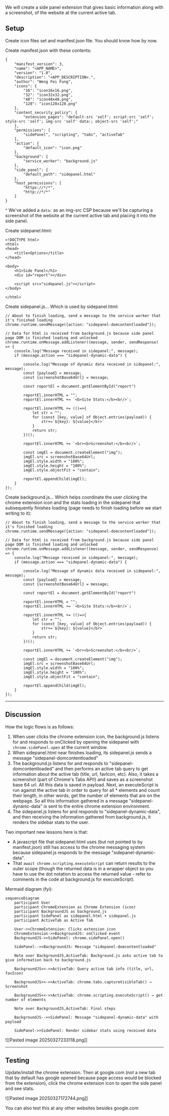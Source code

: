 We will create a side panel extension that gives basic information along with a screenshot, of the website at the current active tab.

## Setup

Create icon files set and manifest.json file. You should know how by now.

Create manifest.json with these contents:
```
{  
    "manifest_version": 3,  
    "name": "<APP_NAME>",  
    "version": "1.0",  
    "description": "<APP_DESCRIPTION>.",  
    "author": "Weng Fei Fung",
    "icons": {  
        "16": "icon16x16.png",  
        "32": "icon32x32.png",  
        "48": "icon48x48.png",  
        "128": "icon128x128.png"  
    },
    "content_security_policy": {  
        "extension_pages": "default-src 'self'; script-src 'self'; style-src 'self'; img-src 'self' data:; object-src 'self';"
    },
    "permissions": [
        "sidePanel", "scripting", "tabs", "activeTab"
    ],
    "action": {  
        "default_icon": "icon.png"
    },
	"background": {
	    "service_worker": "background.js"
    },
    "side_panel": {
        "default_path": "sidepanel.html"
    },
    "host_permissions": [
        "https://*/*",
        "http://*/*"
    ]
}
```

^ We've added a `data:` as an img-src CSP because we'll be capturing a screenshot of the website at the current active tab and placing it into the side panel.


Create sidepanel.html:
```
<!DOCTYPE html>
<html>
<head>
    <title>Options</title>
</head>

<body>
    <h1>Side Panel</h1>
    <div id="report"></div>

    <script src="sidepanel.js"></script>
</body>

</html>
```


Create sidepanel.js...
Which is used by sidepanel.html:
```
// About to finish loading, send a message to the service worker that it's finished loading
chrome.runtime.sendMessage({action: "sidepanel-domcontentloaded"});

// Data for html is received from background.js because side panel page DOM is finished loading and unlocked
chrome.runtime.onMessage.addListener((message, sender, sendResponse) => {
    console.log("Message received in sidepanel:", message);
    if (message.action === "sidepanel-dynamic-data") {
        
        console.log("Message of dynamic data received in sidepanel:", message);
        const {payload} = message;
        const {screenshotBase64Url} = message;
        
        const reportEl = document.getElementById("report")

        reportEl.innerHTML = "";
        reportEl.innerHTML += `<b>Site Stats:</b><br/>`;

        reportEl.innerHTML += (()=>{
            let str = "";
            for (const [key, value] of Object.entries(payload)) {
                str+=`${key}: ${value}</br>`
            }
            return str;
        })();

        reportEl.innerHTML += `<br><b>Screenshot:</b><br/>`;

        const imgEl = document.createElement("img");
        imgEl.src = screenshotBase64Url;
        imgEl.style.width = "100%";
        imgEl.style.height = "100%";
        imgEl.style.objectFit = "contain";

        reportEl.appendChild(imgEl);
    }
});
```

Create background.js...
Which helps coordinate the user clicking the chrome extension icon and the stats loading in the sidepanel that subsequently finishes loading (page needs to finish loading before we start writing to it):
```
// About to finish loading, send a message to the service worker that it's finished loading
chrome.runtime.sendMessage({action: "sidepanel-domcontentloaded"});

// Data for html is received from background.js because side panel page DOM is finished loading and unlocked
chrome.runtime.onMessage.addListener((message, sender, sendResponse) => {
    console.log("Message received in sidepanel:", message);
    if (message.action === "sidepanel-dynamic-data") {
        
        console.log("Message of dynamic data received in sidepanel:", message);
        const {payload} = message;
        const {screenshotBase64Url} = message;
        
        const reportEl = document.getElementById("report")

        reportEl.innerHTML = "";
        reportEl.innerHTML += `<b>Site Stats:</b><br/>`;

        reportEl.innerHTML += (()=>{
            let str = "";
            for (const [key, value] of Object.entries(payload)) {
                str+=`${key}: ${value}</br>`
            }
            return str;
        })();

        reportEl.innerHTML += `<br><b>Screenshot:</b><br/>`;

        const imgEl = document.createElement("img");
        imgEl.src = screenshotBase64Url;
        imgEl.style.width = "100%";
        imgEl.style.height = "100%";
        imgEl.style.objectFit = "contain";

        reportEl.appendChild(imgEl);
    }
});
```


---

## Discussion

How the logic flows is as follows:
1. When user clicks the chrome extension icon, the background.js listens for and responds to onClicked by opening the sidepanel with `chrome.sidePanel.open` at the current window.
2. When sidepanel.html near finishes loading, its sidepanel.js sends a message "sidepanel-domcontentloaded"
3. The background.js listens for and responds to "sidepanel-domcontentloaded" and then performs an active tab query to get information about the active tab (title, url, favIcon, etc). Also, it takes a screenshot (part of Chrome's Tabs API!) and saves as a screenshot base 64 url. All this data is saved in payload. Next, an executeScript is run against the active tab in order to query for all \* elements and count their length, in other words, get the number of elements that are on the webpage. So all this information gathered in a message "sidepanel-dynanic-data" is sent to the entire chrome extension environment.
4. The sidepanel.js listens for and responds to "sidepanel-dynamic-data", and then receiving the information gathered from background.js, it renders the sidebar stats to the user.

Two important new lessons here is that:
- A javascript file that sidepanel.html uses (but not pointed to by manifest.json) still has access to the chrome messaging system because sidepanel.js responds to the message "sidepanel-dynamic-data".
- That `await chrome.scripting.executeScript` can return results to the outer scope (though the returned data is in a wrapper object so you have to use the dot notation to access the returned value - refer to comments in the code at background.js for executeScript).


Mermaid diagram (fyi):
```
sequenceDiagram
    participant User
    participant ChromeExtension as Chrome Extension (icon)
    participant BackgroundJS as background.js
    participant SidePanel as sidepanel.html + sidepanel.js
    participant ActiveTab as Active Tab

    User->>ChromeExtension: Clicks extension icon
    ChromeExtension->>BackgroundJS: onClicked event
    BackgroundJS->>SidePanel: chrome.sidePanel.open()

    SidePanel-->>BackgroundJS: Message "sidepanel-domcontentloaded"

    Note over BackgroundJS,ActiveTab: Background.js asks active tab to give information back to background.js

    BackgroundJS<<->>ActiveTab: Query active tab info (title, url, favIcon)

    BackgroundJS<<->>ActiveTab: chrome.tabs.captureVisibleTab() → Screenshot

    BackgroundJS<<->>ActiveTab: chrome.scripting.executeScript() → get number of elements
    
    Note over BackgroundJS,ActiveTab: Final steps
    
    BackgroundJS-->>SidePanel: Message "sidepanel-dynamic-data" with payload

    SidePanel->>SidePanel: Render sidebar stats using received data

```

![[Pasted image 20250327233118.png]]

---

## Testing

Update/install the chrome extension. Then at google.com (not a new tab that by default has google opened because page access would be blocked from the extension), click the chrome extension icon to open the side panel and see stats.

![[Pasted image 20250327172744.png]]

You can also test this at any other websites besides google.com